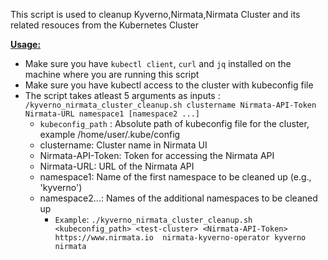 This script is used to cleanup Kyverno,Nirmata,Nirmata Cluster and its related resouces from the Kubernetes Cluster

<ins>**Usage:**</ins>
- Make sure you have `kubectl client`, `curl` and `jq` installed on the machine where you are running this script
- Make sure you have kubectl access to the cluster with kubeconfig file
- The script takes atleast 5 arguments as inputs : `/kyverno_nirmata_cluster_cleanup.sh clustername Nirmata-API-Token Nirmata-URL namespace1 [namespace2 ...]`
	- `kubeconfig_path` : Absolute path of kubeconfig file for the cluster, example /home/user/.kube/config
	- clustername: Cluster name in Nirmata UI
	- Nirmata-API-Token: Token for accessing the Nirmata API
	- Nirmata-URL: URL of the Nirmata API
	- namespace1: Name of the first namespace to be cleaned up (e.g., 'kyverno')
	- namespace2...: Names of the additional namespaces to be cleaned up
      - `Example`: `./kyverno_nirmata_cluster_cleanup.sh <kubeconfig_path> <test-cluster> <Nirmata-API-Token> https://www.nirmata.io  nirmata-kyverno-operator kyverno nirmata`

